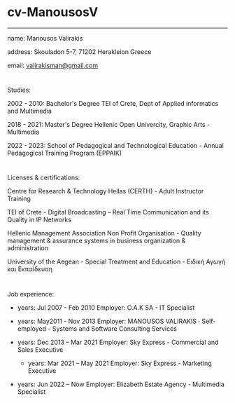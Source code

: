 # cv-ManousosV

---
name: Manousos Valirakis

address: Skouladon 5-7, 71202 Herakleion Greece

email: valirakisman@gmail.com
# 
Studies:

2002 - 2010: Bachelor's Degree TEI of Crete, Dept of Applied informatics and Multimedia

2018 - 2021: Master's Degree Hellenic Open Univercity, Graphic Arts - Multimedia

2022 - 2023: School of Pedagogical and Technological Education - Annual Pedagogical Training Program (EPPAIK)
#

Licenses & certifications: 

Centre for Research & Technology Hellas (CERTH) - Adult Instructor Training

TEI of Crete - Digital Broadcasting – Real Time Communication and its Quality in IP Networks

Hellenic Management Association Non Profit Organisation - Quality management & assurance systems in business organization & administration

University of the Aegean - Special Treatment and Education - Ειδική Αγωγή και Εκπαίδευση
#

Job experience:
- years: Jul 2007 - Feb 2010
  Employer: O.A.K SA - IT Specialist

- years: May2011 - Nov 2013
  Employer: MANOUSOS VALIRAKIS · Self-employed - Systems and Software Consulting Services

- years: Dec 2013 – Mar 2021
  Employer: Sky Express - Commercial and Sales Executive

  - years: Mar 2021 – May 2021
  Employer: Sky Express - Marketing Executive

 - years: Jun 2022 – Now
   Employer: Elizabeth Estate Agency - Multimedia Specialist

